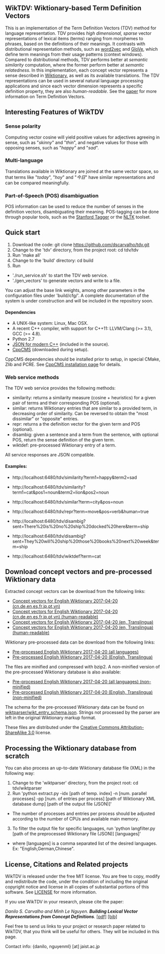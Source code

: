 ## WikTDV: Wiktionary-based Term Definition Vectors

This is an implementation of the Term Definition Vectors (TDV) method for language representation. TDV provides *high dimensional, sparse* vector representations of lexical items (terms) ranging from morphemes to phrases, based on the definitions of their meanings. It contrasts with distributional representation methods, such as [word2vec](https://code.google.com/archive/p/word2vec/) and [GloVe](https://github.com/stanfordnlp/GloVe/), which define term meanings from their usage patterns (context windows). Compared to distributional methods, TDV performs better at *semantic similarity* computation, where the former perform better at *semantic relatedness*.
In this implementation, each concept vector represents a sense described in [Wiktionary](https://www.wiktionary.org), as well as its available translations. The TDV representations can be used in several natural language processing applications and since each vector dimension represents a specific definition property, they are also *human-readable*. See the [paper](https://www.aclweb.org/anthology/E/E17/E17-1085.pdf) for more information on Term Definition Vectors.


## Interesting Features of WikTDV
### Sense polarity
Computing vector cosine will yield positive values for adjectives agreeing in sense, such as "*skinny*" and "*thin*", and negative values for those with opposing senses, such as "*happy*" and "*sad*".

### Multi-language
Translations available in Wiktionary are joined at the same vector space, so that terms like "*today*", "*hoy*" and "*今日*" have similar representations and can be compared meaningfully.

### Part-of-Speech (POS) disambiguation
POS information can be used to reduce the number of senses in the definition vectors, disambiguating their meaning. POS-tagging can be done through popular tools, such as the [Stanford Tagger](https://nlp.stanford.edu/software/tagger.shtml) or the [NLTK](http://www.nltk.org/) toolset.

## Quick start
1. Download the code: git clone https://github.com/dscarvalho/tdv.git
2. Change to the 'tdv' directory, from the project root: cd tdv/tdv
3. Run 'make all'
4. Change to the 'build' directory: cd build
5. Run
  - './run\_service.sh' to start the TDV web service.
  - './gen\_vectors' to generate vectors and write to a file.

You can adjust the base link weights, among other parameters in the configuration files under 'build/cfg/'.
A complete documentation of the system is under construction and will be included in the repository soon.

#### Dependencies
- A UNIX-like system: Linux, Mac OSX.
- A recent C++ compiler, with support for C++11: LLVM/Clang (>= 3.1), GCC (>= 4.8).
- Python 2.7
- [JSON for modern C++](https://github.com/nlohmann/json) (included in the source).
- [CppCMS](http://cppcms.com/) (downloaded during setup).

CppCMS dependencies should be installed prior to setup, in special CMake, Zlib and PCRE. See [CppCMS installation page](http://cppcms.com/wikipp/en/page/cppcms_1x_build) for details.

### Web service methods
The TDV web service provides the following methods:
- similarity: returns a similarity measure (cosine + heuristics) for a given pair of terms and their corresponding POS (optional).
- similar: returns Wiktionary entries that are similar to a provided term, in decreasing order of similarity. Can be reversed to obtain the "most dissimilar" or "opposite" entries.
- repr: returns a the definition vector for the given term and POS (optional).
- disambig: given a sentence and a term from the sentence, with optional POS, return the sense definition of the given term.
- wiktdef: pre-processed Wiktionary entry of a term.

All service responses are JSON compatible.

#### Examples:
* http://localhost:6480/tdv/similarity?term1=happy&term2=sad
* http://localhost:6480/tdv/similarity?term1=cat&pos1=noun&term2=lion&pos2=noun

* http://localhost:6480/tdv/similar?term=city&pos=noun

* http://localhost:6480/tdv/repr?term=move&pos=verb&human=true

* http://localhost:6480/tdv/disambig?sent=There%20is%20no%20ship%20docked%20here&term=ship
* http://localhost:6480/tdv/disambig?sent=They%20will%20ship%20those%20books%20next%20week&term=ship

* http://localhost:6480/tdv/wiktdef?term=cat



## Download concept vectors and pre-processed Wiktionary data
Extracted concept vectors can be download from the following links:

- [Concept vectors for English Wiktionary 2017-04-20 (cn,de,en,es,fr,jp,pt,vn)](http://www.jaist.ac.jp/~s1520009/files/tdv/enwiktdb.vectors.json.bz2)
- [Concept vectors for English Wiktionary 2017-04-20 (cn,de,en,es,fr,jp,pt,vn) (human-readable)](http://www.jaist.ac.jp/~s1520009/files/tdv/enwiktdb.meanings.json.bz2)
- [Concept vectors for English Wiktionary 2017-04-20 (en, Translingua)](http://www.jaist.ac.jp/~s1520009/files/tdv/enwiktdb.vectors_en-tr.json.bz2)
- [Concept vectors for English Wiktionary 2017-04-20 (en, Translingua) (human-readable)](http://www.jaist.ac.jp/~s1520009/files/tdv/enwiktdb.meanings_en-tr.json.bz2)

Wiktionary pre-processed data can be download from the following links:
- [Pre-processed English Wiktionary 2017-04-20 (all languages)](http://www.jaist.ac.jp/~s1520009/files/tdv/enwiktdb_sorted_min.json.bz2)
- [Pre-processed English Wiktionary 2017-04-20 (English, Translingua)](http://www.jaist.ac.jp/~s1520009/files/tdv/enwiktdb_sorted_en-tr_min.json.bz2)

The files are minified and compressed with bzip2. A non-minified version of the pre-processed Wiktionary database is also available:
- [Pre-processed English Wiktionary 2017-04-20 (all languages) (non-minified)](http://www.jaist.ac.jp/~s1520009/files/tdv/enwiktdb_sorted.json.bz2)
- [Pre-processed English Wiktionary 2017-04-20 (English, Translingua) (non-minified)](http://www.jaist.ac.jp/~s1520009/files/tdv/enwiktdb_sorted_en-tr.json.bz2)

The schema for the pre-processed Wiktionary data can be found on [wiktparser/wikt_entry_schema.json](https://github.com/dscarvalho/tdv/blob/master/wiktparser/wikt_entry_schema.json). Strings not processed by the parser are left in the original Wiktionary markup format.

These files are distributed under the [Creative Commons Attribution-ShareAlike 3.0](https://creativecommons.org/licenses/by-sa/3.0/) license.


## Processing the Wiktionary database from scratch
You can also process an up-to-date Wiktionary database file (XML) in the following way:

1. Change to the 'wiktparser' directory, from the project root: cd tdv/wiktparser
2. Run 'python extract.py -idx [path of temp. index] -n [num. parallel processes] -pp [num. of entries per process] [path of Wiktionary XML database dump] [path of the output file (JSON)]'
  - The number of processes and entries per process should be adjusted according to the number of CPUs and available main memory.
3. To filter the output file for specific languages, run 'python langfilter.py [path of the preprocessed Wiktionary file (JSON)] [languages]'
  - where [languages] is a comma separated list of the desired languages. Ex: "English,German,Chinese".
  
  
## License, Citations and Related projects
WikTDV is released under the free MIT license. You are free to copy, modify and redistribute the code, under the condition of including the original copyright notice and license in all copies of substantial portions of this software. See [LICENSE](https://github.com/dscarvalho/tdv/blob/master/LICENSE) for more information.
 
If you use WikTDV in your research, please cite the paper:
 
*Danilo S. Carvalho and Minh Le Nguyen. **Building Lexical Vector Representations from Concept Definitions***. [[pdf]](https://www.aclweb.org/anthology/E/E17/E17-1085.pdf) [[bib]](https://aclweb.org/anthology/E/E17/E17-1085.bib)
 
Feel free to send us links to your project or research paper related to WikTDV, that you think will be useful for others. They will be included in this page.

Contact info: {danilo, nguyenml} [at] jaist.ac.jp
 

